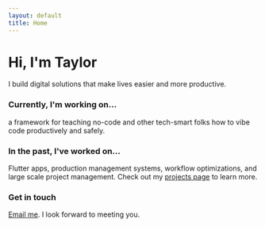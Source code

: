 ```yaml
---
layout: default
title: Home
---
```


# Hi, I'm Taylor

I build digital solutions that make lives easier and more productive.

### Currently, I'm working on...

a framework for teaching no-code and other tech-smart folks how to vibe code productively and safely.  

### In the past, I've worked on...
Flutter apps, production management systems, workflow optimizations, and large scale project management.  Check out my [projects page](/projects) to learn more.

### Get in touch

[Email me](mailto:t@taylorlearns.com).  I look forward to meeting you. 